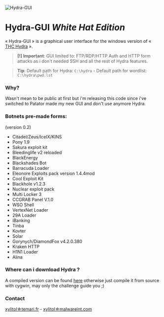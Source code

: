 ![Hydra-GUI](https://cloud.githubusercontent.com/assets/8536299/8455988/bcb6f654-2008-11e5-896a-c9b2da01c2e0.png)

Hydra-GUI *White Hat Edition*
=========
« Hydra-GUI » is a graphical user interface for the windows version of « [THC Hydra](https://www.thc.org/thc-hydra/) ».

> **[!] Important**: GUI limited to: FTP/RDP/HTTP Auth and HTTP form attacks as i don't needed SSH and all the rest of Hydra features.

> **Tip**: Default path for Hydra: ```C:\hydra``` - Default path for wordlist: ```C:\hydra\pwd.lst```

### Why?
Wasn't mean to be public at first but i'm releasing this code since i've switched to Patator made my new GUI and don't use anymore Hydra.

### Botnets pre-made forms:
(version 0.2)
- Citadel/Zeus/IceIX/KINS
- Pony 1.9
- Sakura exploit kit
- Bleedinglife v2 reloaded
- BlackEnergy
- Blackshades Bot
- Barracuda Loader
- Eleonore Exploits pack version 1.4.4mod
- Cool Exploit Kit
- Blackhole v1.2.3
- Nuclear exploit pack
- Multi Locker 3
- CCGRAB Panel V.1.0
- WSO Shell
- VertexNet Loader
- 29A Loader
- iBanking
- Tinba
- Kovter
- Solar
- Gorynych/DiamondFox v4.2.0.380
- Kraken HTTP
- H1N1 Loader
- Alina

### Where can i download Hydra ?
A compiled version can be found [here](https://github.com/maaaaz/thc-hydra-windows) otherwise just compile it from source with cygwin, may only the challenge guide you ;)

### Contact
[xylitol☆temari.fr](mailto:xylitol☆temari.fr) - [xylitol☆malwareint.com](mailto:xylitol☆malwareint.com)
